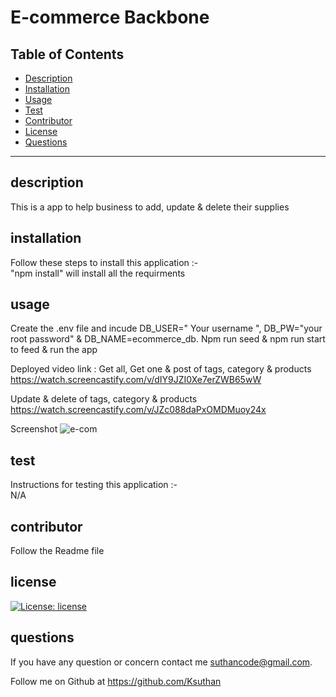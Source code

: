 # E-commerce Backbone




  ## Table of Contents
  * [Description](#description)
  * [Installation](#installation)
  * [Usage](#usage)
  * [Test](#test)
  * [Contributor](#contributor)
  * [License](#license)
  * [Questions](#questions)
  
 
  ---------------------------------------------------------------------------------



  ## description 
  This is a app to help business to add, update & delete their supplies

 
  ## installation 
  Follow these steps to install this application :-   
   "npm install" will install all the requirments 

  ## usage
  Create the .env file and incude DB_USER=" Your username ", DB_PW="your root password" & DB_NAME=ecommerce_db. Npm run seed & npm run start to feed & run the app

  Deployed video link : 
  Get all, Get one & post of tags, category & products
 https://watch.screencastify.com/v/dIY9JZI0Xe7erZWB65wW

  Update & delete of tags, category & products
 https://watch.screencastify.com/v/JZc088daPxOMDMuoy24x

Screenshot
  ![e-com](https://user-images.githubusercontent.com/91926452/150713168-f0727806-8317-47df-97ed-b48366f869d8.JPG)


  ## test

  Instructions for testing  this application :-    
  N/A

  ## contributor
  Follow the Readme file
  

  ## license
  [![License: license](https://img.shields.io/badge/License-MIT-brightgreen.svg)](https://opensource.org/licensesMIT)


  ## questions
  If you have any question or concern contact me suthancode@gmail.com.  

  Follow me on Github at  https://github.com/Ksuthan



 

